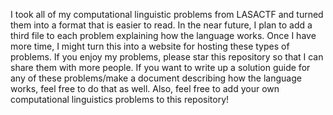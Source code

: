 I took all of my computational linguistic problems from LASACTF and turned them into a format that is easier to read. In the near future, I plan to add a third file to each problem explaining how the language works. Once I have more time, I might turn this into a website for hosting these types of problems. If you enjoy my problems, please star this repository so that I can share them with more people. If you want to write up a solution guide for any of these problems/make a document describing how the language works, feel free to do that as well. Also, feel free to add your own computational linguistics problems to this repository!
